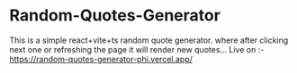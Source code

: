 # Random-Quotes-Generator
This is a simple react+vite+ts random quote generator. where after clicking next one or refreshing the page it will render new quotes...
Live on :- https://random-quotes-generator-phi.vercel.app/
